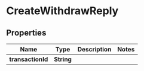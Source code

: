 

# CreateWithdrawReply


## Properties

Name | Type | Description | Notes
------------ | ------------- | ------------- | -------------
**transactionId** | **String** |  | 



